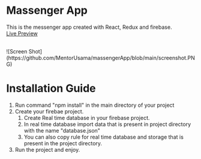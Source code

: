 # Massenger App
This is the messenger app created with React, Redux and firebase.
<br>
[Live Preview](https://slack-7260c.firebaseapp.com)

<br>
![Screen Shot](https://github.com/MentorUsama/massengerApp/blob/main/screenshot.PNG)

# Installation Guide
1. Run command "npm install" in the main directory of your project
2. Create your firebae project.
   1. Create Real time database in your firebase project.
   2. In real time database import data that is present in project directory with the name "database.json"
   3. You can also copy rule for real time database and storage that is present in the project directory.
4. Run the project and enjoy.
